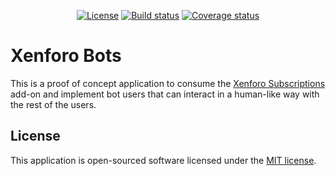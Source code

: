 <p align="center">
<a href="https://opensource.org/licenses/MIT"><img src="https://img.shields.io/badge/License-MIT-green.svg" alt="License"></a>
<a href="https://github.com/olml89/Xenforo-Bots"><img src="https://github.com/olml89/Xenforo-Bots/actions/workflows/ci.yml/badge.svg" alt="Build status"></a>
<a href="https://codecov.io/gh/olml89/Xenforo-Bots"><img src="https://codecov.io/gh/olml89/Xenforo-Bots/branch/master/graph/badge.svg?token=SL6ANXRH0A" alt="Coverage status"></a>
</p>

# Xenforo Bots

This is a proof of concept application to consume the
[Xenforo Subscriptions](https://github.com/olml89/Xenforo-Subscriptions)
add-on and implement bot users that can interact in a human-like way with the rest of the users.

## License

This application is open-sourced software licensed under the [MIT license](https://opensource.org/licenses/MIT).
